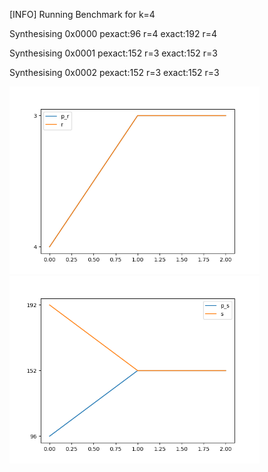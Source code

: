 [INFO] Running Benchmark for k=4

Synthesising 0x0000 pexact:96 r=4 exact:192 r=4

Synthesising 0x0001 pexact:152 r=3 exact:152 r=3

Synthesising 0x0002 pexact:152 r=3 exact:152 r=3

<img src=benchmark_r.png? width=400 heigth=400>

<img src=benchmark_s.png? width=400 heigth=400>

